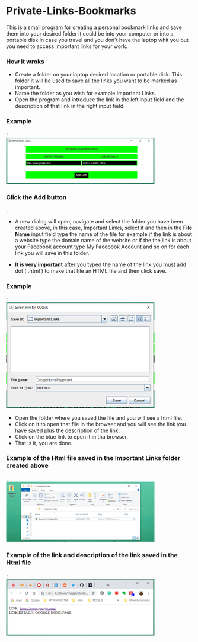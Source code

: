 # Private-Links-Bookmarks

This is a small program for creating a personal bookmark links and save them into your desired folder it could be into your computer or
into a portable disk in case you travel and you don't have the laptop whit you but you need to access important links for your work.

<h3>How it wroks</h3>

- Create a folder on your laptop desired location or portable disk. This folder it will be used to save all the links you want to be marked
as important.
- Name the folder as you wish for example Important Links.
- Open the program and introduce the link in the left input field and the description of that link in the right input field.

<h3>Example</h3>:<br>
<img src="images/addthelinkanddescription.png" width="400">

<h3>Click the Add button</h3>.

- A new dialog will open, navigate and select the folder you have been created above, in this case, Important Links, select it and then in
the <strong>File Name</strong> input field type the name of the file for example if the link is about a website type the domain name of the
website or if the the link is about your Facebook account type My Facebook Account and so on for each link you will save in this folder.

- <strong>It is very important</strong> after you typed the name of the link you must add dot ( .html ) to make that file an HTML file and
then click save.

<h3>Example</h3>:<br>
<img src="images/savefilewhithtmlextension.png" width="400">

- Open the folder where you saved the file and you will see a html file.
- Click on it to open that file in the browser and you will see the link you have saved plus the description of the link.
- Click on the blue link to open it in tha browser. 
- That is it, you are done.

<h3>Example of the Html file saved in the Important Links folder created above</h3>:<br>
<img src="images/thefilesavedinthefolder.png" width="400"><br>

<h3>Example of the link and description of the link saved in the Html file</h3>:<br>
<img src="images/thelinkanddescriptionintheforlder.png" width="400">
